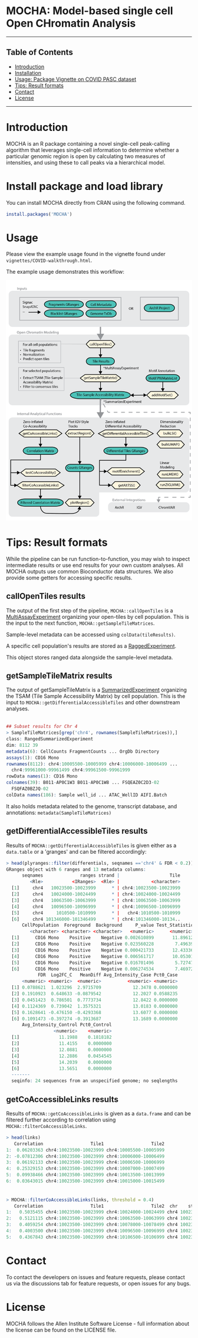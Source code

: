# MOCHA: Model-based single cell Open CHromatin Analysis
------------------------------------------------------------------------

## Table of Contents

-   [Introduction](#introduction)
-   [Installation](#library)
-   [Usage: Package Vignette on COVID PASC dataset](#vignette)
-   [Tips: Result formats](#results)
-   [Contact](#contact)
-   [License](#license)

------------------------------------------------------------------------

# <a name="introduction"></a> Introduction

MOCHA is an R package containing a novel single-cell peak-calling algorithm that leverages single-cell information to determine whether a particular genomic region is open by calculating two measures of intensities, and using these to call peaks via a hierarchical model.

# <a name="library"></a> Install package and load library
You can install MOCHA directly from CRAN using the following command. 
  
 ``` r
 install.packages('MOCHA')
 ```

# <a name="vignette"></a> Usage

Please view the example usage found in the vignette found under
`vignettes/COVID-walkthrough.html`.

The example usage demonstrates this workflow: 

![Workflow](inst/extData/workflow_diagram_v3_website.png)

# <a name="results"></a> Tips: Result formats

While the pipeline can be run function-to-function, you may wish to inspect intermediate results or use end results for your own custom analyses. All MOCHA outputs use common Bioconductor data structures. We also provide some getters for accessing specific results.

## callOpenTiles results

The output of the first step of the pipeline, `MOCHA::callOpenTiles` is a [MultiAssayExperiment](https://www.bioconductor.org/packages/devel/bioc/vignettes/MultiAssayExperiment/inst/doc/MultiAssayExperiment.html#overview-of-the-multiassayexperiment-class) organizing your open-tiles by cell population. This is the input to the next function, `MOCHA::getSampleTileMatrices`.

Sample-level metadata can be accessed using `colData(tileResults)`.

A specific cell population's results are stored as a [RaggedExperiment](https://bioconductor.org/packages/release/bioc/vignettes/RaggedExperiment/inst/doc/RaggedExperiment.html).

This object stores ranged data alongside the sample-level metadata.


## getSampleTileMatrix results

The output of getSampleTileMatrix is a [SummarizedExperiment](https://bioconductor.org/packages/devel/bioc/vignettes/SummarizedExperiment/inst/doc/SummarizedExperiment.html) organizing the TSAM (Tile Sample Accessibility Matrix) by cell population. This is the input to `MOCHA::getDifferentialAccessibleTiles` and other downstream analyses.

``` r

## Subset results for Chr 4
> SampleTileMatrices[grep('chr4', rownames(SampleTileMatrices)),]
class: RangedSummarizedExperiment 
dim: 8112 39 
metadata(6): CellCounts FragmentCounts ... OrgDb Directory
assays(1): CD16 Mono
rownames(8112): chr4:10005500-10005999 chr4:10006000-10006499 ...
  chr4:99961000-99961499 chr4:99961500-99961999
rowData names(1): CD16 Mono
colnames(39): B011-AP0C1W3 B011-AP0C1W8 ... FSQEAZ0C2D3-02
  FSQFAZ0BZJQ-02
colData names(186): Sample well_id ... ATAC_WellID AIFI.Batch


```

It also holds metadata related to the genome, transcript database, and annotations: `metadata(SampleTileMatrices)`

## getDifferentialAccessibleTiles results

Results of `MOCHA::getDifferentialAccessibleTiles` is given either as a `data.table` or a 'granges' and can be filtered accordingly:

``` r
> head(plyranges::filter(differentials, seqnames =='chr4' & FDR < 0.2))
GRanges object with 6 ranges and 13 metadata columns:
      seqnames              ranges strand |                   Tile
         <Rle>           <IRanges>  <Rle> |            <character>
  [1]     chr4   10023500-10023999      * | chr4:10023500-10023999
  [2]     chr4   10024000-10024499      * | chr4:10024000-10024499
  [3]     chr4   10063500-10063999      * | chr4:10063500-10063999
  [4]     chr4   10096500-10096999      * | chr4:10096500-10096999
  [5]     chr4     1010500-1010999      * |   chr4:1010500-1010999
  [6]     chr4 101346000-101346499      * | chr4:101346000-10134..
      CellPopulation  Foreground  Background     P_value Test_Statistic
         <character> <character> <character>   <numeric>      <numeric>
  [1]      CD16 Mono    Positive    Negative 0.002610899       11.89612
  [2]      CD16 Mono    Positive    Negative 0.023560228        7.49639
  [3]      CD16 Mono    Positive    Negative 0.000421733       12.43336
  [4]      CD16 Mono    Positive    Negative 0.006561717       10.05301
  [5]      CD16 Mono    Positive    Negative 0.016701496        5.72747
  [6]      CD16 Mono    Positive    Negative 0.006274534        7.46972
            FDR  Log2FC_C   MeanDiff Avg_Intensity_Case Pct0_Case
      <numeric> <numeric>  <numeric>          <numeric> <numeric>
  [1] 0.0788621  1.023296  2.9715709            12.3478 0.0000000
  [2] 0.1910923  0.648633 -0.0879542            12.2027 0.0588235
  [3] 0.0451423  0.786501  0.7773734            12.8422 0.0000000
  [4] 0.1124369  0.739042  1.3575321            13.0183 0.0000000
  [5] 0.1628641 -0.476150 -0.4293368            13.6077 0.0000000
  [6] 0.1091473 -0.397274 -0.3913687            13.1689 0.0000000
      Avg_Intensity_Control Pct0_Control
                  <numeric>    <numeric>
  [1]               11.1988    0.1818182
  [2]               11.4155    0.0000000
  [3]               12.0881    0.0000000
  [4]               12.2886    0.0454545
  [5]               14.2039    0.0000000
  [6]               13.5651    0.0000000
  -------
  seqinfo: 24 sequences from an unspecified genome; no seqlengths
```

## getCoAccessibleLinks results

Results of `MOCHA::getCoAccessibleLinks` is given as a `data.frame` and can be filtered further according to correlation using `MOCHA::filterCoAccessibleLinks`.

``` r
> head(links)
   Correlation                  Tile1                  Tile2
1:  0.06203363 chr4:10023500-10023999 chr4:10005500-10005999
2: -0.07812306 chr4:10023500-10023999 chr4:10006000-10006499
3:  0.06192133 chr4:10023500-10023999 chr4:10006500-10006999
4:  0.25329153 chr4:10023500-10023999 chr4:10007000-10007499
5:  0.09938466 chr4:10023500-10023999 chr4:10013500-10013999
6:  0.03643015 chr4:10023500-10023999 chr4:10015000-10015499


> MOCHA::filterCoAccessibleLinks(links, threshold = 0.4)
   Correlation                  Tile1                  Tile2  chr    start      end
1:   0.5035455 chr4:10023500-10023999 chr4:10024000-10024499 chr4 10023500 10024499
2:   0.5121115 chr4:10023500-10023999 chr4:10063500-10063999 chr4 10023500 10063999
3:   0.4059254 chr4:10023500-10023999 chr4:10078000-10078499 chr4 10023500 10078499
4:   0.4003500 chr4:10023500-10023999 chr4:10096500-10096999 chr4 10023500 10096999
5:   0.4367843 chr4:10023500-10023999 chr4:10106500-10106999 chr4 10023500 10106999
```

# <a name="contact"></a> Contact

To contact the developers on issues and feature requests, please contact us via the discussions tab for feature requests, or open issues for any bugs.

# <a name="license"></a> License

MOCHA follows the Allen Institute Software License - full information about the license can be found on the LICENSE file.
